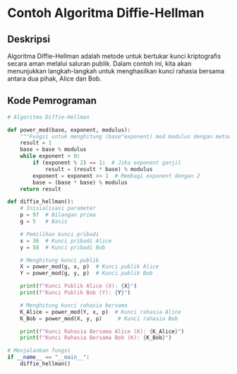 # Contoh Algoritma Diffie-Hellman

## Deskripsi
Algoritma Diffie-Hellman adalah metode untuk bertukar kunci kriptografis secara aman melalui saluran publik. Dalam contoh ini, kita akan menunjukkan langkah-langkah untuk menghasilkan kunci rahasia bersama antara dua pihak, Alice dan Bob.

## Kode Pemrograman

```python
# Algoritma Diffie-Hellman

def power_mod(base, exponent, modulus):
    """Fungsi untuk menghitung (base^exponent) mod modulus dengan metode eksponensial cepat."""
    result = 1
    base = base % modulus
    while exponent > 0:
        if (exponent % 2) == 1:  # Jika exponent ganjil
            result = (result * base) % modulus
        exponent = exponent >> 1  # Membagi exponent dengan 2
        base = (base * base) % modulus
    return result

def diffie_hellman():
    # Inisialisasi parameter
    p = 97  # Bilangan prima
    g = 5   # Basis

    # Pemilihan kunci pribadi
    x = 36  # Kunci pribadi Alice
    y = 58  # Kunci pribadi Bob

    # Menghitung kunci publik
    X = power_mod(g, x, p)  # Kunci publik Alice
    Y = power_mod(g, y, p)  # Kunci publik Bob

    print(f"Kunci Publik Alice (X): {X}")
    print(f"Kunci Publik Bob (Y): {Y}")

    # Menghitung kunci rahasia bersama
    K_Alice = power_mod(Y, x, p)  # Kunci rahasia Alice
    K_Bob = power_mod(X, y, p)     # Kunci rahasia Bob

    print(f"Kunci Rahasia Bersama Alice (K): {K_Alice}")
    print(f"Kunci Rahasia Bersama Bob (K): {K_Bob}")

# Menjalankan fungsi
if __name__ == "__main__":
    diffie_hellman()

